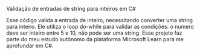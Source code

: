 Validação de entradas de string para inteiros em C#

Esse código valida a entrada de inteiro, necessitando converter uma string para inteiro.
Ele utiliza o loop do-while para validar as condições: o numero deve ser inteiro entre 5 e 10, não pode ser uma string.
Esse projeto faz parte do meu estudo autônomo da plataforma Microsoft Learn para me aprofundar em C#.
